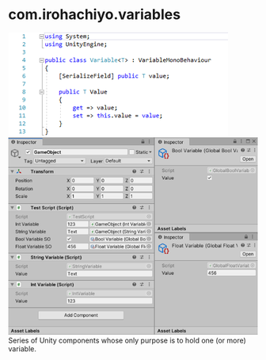 # com.irohachiyo.variables
![](screenshot-1.png)
![](screenshot-2.png)
Series of Unity components whose only purpose is to hold one (or more) variable.